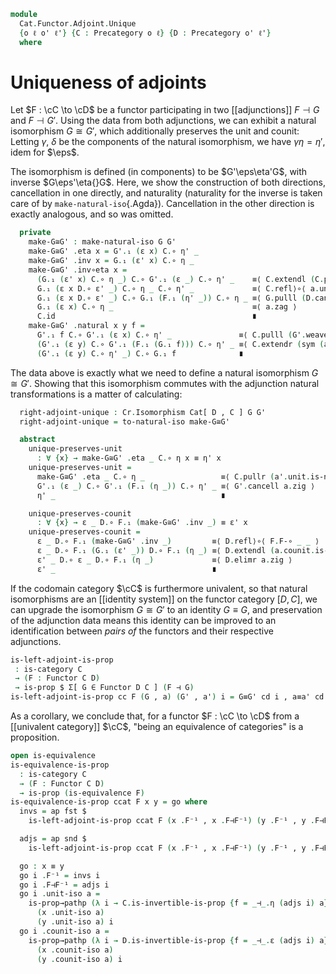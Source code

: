 <!--
```agda
open import Cat.Functor.Equivalence
open import Cat.Functor.Naturality
open import Cat.Functor.Univalence
open import Cat.Functor.Adjoint
open import Cat.Functor.Base
open import Cat.Prelude

import Cat.Functor.Reasoning as Fr
import Cat.Reasoning as Cr
```
-->

```agda
module
  Cat.Functor.Adjoint.Unique
  {o ℓ o' ℓ'} {C : Precategory o ℓ} {D : Precategory o' ℓ'}
  where
```

<!--
```agda
private
  module C = Cr C
  module D = Cr D
```
-->

# Uniqueness of adjoints

Let $F : \cC \to \cD$ be a functor participating in two [[adjunctions]]
$F \dashv G$ and $F \dashv G'$. Using the data from both adjunctions, we
can exhibit a natural isomorphism $G \cong G'$, which additionally
preserves the unit and counit: Letting $\gamma$, $\delta$ be the
components of the natural isomorphism, we have $\gamma\eta = \eta'$,
idem for $\eps$.

<!--
```agda
module _ {F : Functor C D} {G G' : Functor D C} (a : F ⊣ G) (a' : F ⊣ G') where
  private
    module F = Fr F
    module G = Fr G
    module G' = Fr G'
    module a = _⊣_ a
    module a' = _⊣_ a'
  open a.unit using (η)
  open a.counit using (ε)
  open a'.unit hiding (is-natural) renaming (η to η')
  open a'.counit hiding (is-natural) renaming (ε to ε')
  open make-natural-iso
```
-->

The isomorphism is defined (in components) to be $G'\eps\eta'G$, with
inverse $G\eps'\eta{}G$. Here, we show the construction of both
directions, cancellation in one directly, and naturality (naturality for
the inverse is taken care of by `make-natural-iso`{.Agda}). Cancellation
in the other direction is exactly analogous, and so was omitted.

```agda
  private
    make-G≅G' : make-natural-iso G G'
    make-G≅G' .eta x = G'.₁ (ε x) C.∘ η' _
    make-G≅G' .inv x = G.₁ (ε' x) C.∘ η _
    make-G≅G' .inv∘eta x =
      (G.₁ (ε' x) C.∘ η _) C.∘ G'.₁ (ε _) C.∘ η' _    ≡⟨ C.extendl (C.pullr (a.unit.is-natural _ _ _) ∙ G.pulll (a'.counit.is-natural _ _ _)) ⟩
      G.₁ (ε x D.∘ ε' _) C.∘ η _ C.∘ η' _             ≡⟨ C.refl⟩∘⟨ a.unit.is-natural _ _ _ ⟩
      G.₁ (ε x D.∘ ε' _) C.∘ G.₁ (F.₁ (η' _)) C.∘ η _ ≡⟨ G.pulll (D.cancelr a'.zig) ⟩
      G.₁ (ε x) C.∘ η _                               ≡⟨ a.zag ⟩
      C.id                                            ∎
    make-G≅G' .natural x y f =
      G'.₁ f C.∘ G'.₁ (ε x) C.∘ η' _               ≡⟨ C.pulll (G'.weave (sym (a.counit.is-natural _ _ _))) ⟩
      (G'.₁ (ε y) C.∘ G'.₁ (F.₁ (G.₁ f))) C.∘ η' _ ≡⟨ C.extendr (sym (a'.unit.is-natural _ _ _)) ⟩
      (G'.₁ (ε y) C.∘ η' _) C.∘ G.₁ f              ∎
```

<!--
```agda
    make-G≅G' .eta∘inv x =
          C.extendl (C.pullr (a'.unit.is-natural _ _ _))
        ∙∙ ap₂ C._∘_ refl (C.pushl (sym (a'.unit.is-natural _ _ _)))
        ∙∙ C.extend-inner (a'.unit.is-natural _ _ _)
        ∙∙ G'.extendl (a.counit.is-natural _ _ _)
        ∙∙ ap₂ C._∘_ refl ( ap₂ C._∘_ refl (a'.unit.is-natural _ _ _)
                          ∙ G'.cancell a.zig)
        ∙ a'.zag
```
-->

The data above is exactly what we need to define a natural isomorphism
$G \cong G'$. Showing that this isomorphism commutes with the adjunction
natural transformations is a matter of calculating:

```agda
  right-adjoint-unique : Cr.Isomorphism Cat[ D , C ] G G'
  right-adjoint-unique = to-natural-iso make-G≅G'

  abstract
    unique-preserves-unit
      : ∀ {x} → make-G≅G' .eta _ C.∘ η x ≡ η' x
    unique-preserves-unit =
      make-G≅G' .eta _ C.∘ η _                 ≡⟨ C.pullr (a'.unit.is-natural _ _ _) ⟩
      G'.₁ (ε _) C.∘ G'.₁ (F.₁ (η _)) C.∘ η' _ ≡⟨ G'.cancell a.zig ⟩
      η' _                                     ∎

    unique-preserves-counit
      : ∀ {x} → ε _ D.∘ F.₁ (make-G≅G' .inv _) ≡ ε' x
    unique-preserves-counit =
      ε _ D.∘ F.₁ (make-G≅G' .inv _)         ≡⟨ D.refl⟩∘⟨ F.F-∘ _ _ ⟩
      ε _ D.∘ F.₁ (G.₁ (ε' _)) D.∘ F.₁ (η _) ≡⟨ D.extendl (a.counit.is-natural _ _ _) ⟩
      ε' _ D.∘ ε _ D.∘ F.₁ (η _)             ≡⟨ D.elimr a.zig ⟩
      ε' _                                   ∎
```

If the codomain category $\cC$ is furthermore univalent, so that natural
isomorphisms are an [[identity system]] on the functor category $[D,
C]$, we can upgrade the isomorphism $G \cong G'$ to an identity $G
\equiv G$, and preservation of the adjunction data means this identity
can be improved to an identification between _pairs of_ the functors and
their respective adjunctions.

```agda
is-left-adjoint-is-prop
 : is-category C
 → (F : Functor C D)
 → is-prop $ Σ[ G ∈ Functor D C ] (F ⊣ G)
is-left-adjoint-is-prop cc F (G , a) (G' , a') i = G≡G' cd i , a≡a' cd i
```

<!--
```agda
  where
  G≅G' = right-adjoint-unique a a'
  cd = Functor-is-category cc
  open _⊣_
  open _=>_
  open Functor
  module F = Fr F

  module _ (d : is-category Cat[ D , C ]) where
    G≡G' = d .to-path G≅G'

    abstract
      same-eta : PathP (λ i → Id => G≡G' i F∘ F) (a .unit) (a' .unit)
      same-eta = Nat-pathp refl (λ i → G≡G' i F∘ F)
        λ x → Hom-pathp-reflr C $
          ap₂ C._∘_ (whisker-path-left {G = G} {G'} {F = F} d G≅G') refl
        ∙ unique-preserves-unit a a'

      same-eps : PathP (λ i → F F∘ G≡G' i => Id) (a .counit) (a' .counit)
      same-eps = Nat-pathp (λ i → F F∘ G≡G' i) refl
        λ x → Hom-pathp-refll D $
          ap₂ D._∘_ refl (whisker-path-right {G = F} {F = G} {G'} d G≅G')
        ∙ unique-preserves-counit a a'

    a≡a' : PathP (λ i → F ⊣ G≡G' i) a a'
    a≡a' i .unit = same-eta i
    a≡a' i .counit = same-eps i
    a≡a' i .zig {A} =
      is-set→squarep (λ i j → D.Hom-set (F.₀ A) (F.₀ A))
        (λ i → same-eps i .η (F.₀ A) D.∘ F.₁ (same-eta i .η A))
        (a .zig) (a' .zig) refl i
    a≡a' i .zag {A} =
      is-set→squarep (λ i j → C.Hom-set (G≡G' i .F₀ A) (G≡G' i .F₀ A))
        (λ i → G≡G' i .F₁ (same-eps i .η A) C.∘ same-eta i .η (G≡G' i .F₀ A))
        (a .zag) (a' .zag) (λ _ → C.id) i
```
-->

As a corollary, we conclude that, for a functor $F : \cC \to \cD$ from a
[[univalent category]] $\cC$, "being an equivalence of categories" is a
proposition.

```agda
open is-equivalence
is-equivalence-is-prop
  : is-category C
  → (F : Functor C D)
  → is-prop (is-equivalence F)
is-equivalence-is-prop ccat F x y = go where
  invs = ap fst $
    is-left-adjoint-is-prop ccat F (x .F⁻¹ , x .F⊣F⁻¹) (y .F⁻¹ , y .F⊣F⁻¹)

  adjs = ap snd $
    is-left-adjoint-is-prop ccat F (x .F⁻¹ , x .F⊣F⁻¹) (y .F⁻¹ , y .F⊣F⁻¹)

  go : x ≡ y
  go i .F⁻¹ = invs i
  go i .F⊣F⁻¹ = adjs i
  go i .unit-iso a =
    is-prop→pathp (λ i → C.is-invertible-is-prop {f = _⊣_.η (adjs i) a})
      (x .unit-iso a)
      (y .unit-iso a) i
  go i .counit-iso a =
    is-prop→pathp (λ i → D.is-invertible-is-prop {f = _⊣_.ε (adjs i) a})
      (x .counit-iso a)
      (y .counit-iso a) i
```
